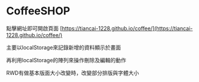 # CoffeeSHOP
點擊網址即可開啟頁面 [https://tiancai-1228.github.io/coffee/](https://tiancai-1228.github.io/coffee/)

主要以localStorage來記錄新增的資料顯示於畫面

再利用localStorage的陣列來操作刪除及編輯的動作

RWD有做基本版面大小改變時，改變部分排版與字體大小